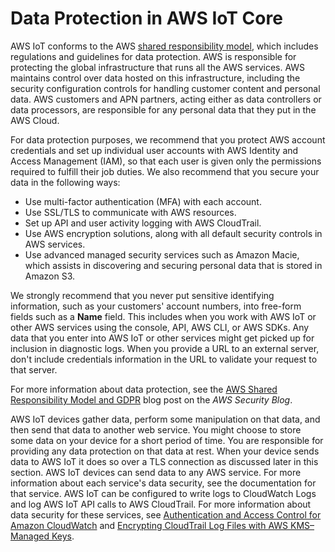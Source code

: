 # Data Protection in AWS IoT Core<a name="data-protection"></a>

AWS IoT conforms to the AWS [shared responsibility model](http://aws.amazon.com/compliance/shared-responsibility-model/), which includes regulations and guidelines for data protection\. AWS is responsible for protecting the global infrastructure that runs all the AWS services\. AWS maintains control over data hosted on this infrastructure, including the security configuration controls for handling customer content and personal data\. AWS customers and APN partners, acting either as data controllers or data processors, are responsible for any personal data that they put in the AWS Cloud\. 

For data protection purposes, we recommend that you protect AWS account credentials and set up individual user accounts with AWS Identity and Access Management \(IAM\), so that each user is given only the permissions required to fulfill their job duties\. We also recommend that you secure your data in the following ways:
+ Use multi\-factor authentication \(MFA\) with each account\.
+ Use SSL/TLS to communicate with AWS resources\.
+ Set up API and user activity logging with AWS CloudTrail\.
+ Use AWS encryption solutions, along with all default security controls in AWS services\.
+ Use advanced managed security services such as Amazon Macie, which assists in discovering and securing personal data that is stored in Amazon S3\.

We strongly recommend that you never put sensitive identifying information, such as your customers' account numbers, into free\-form fields such as a **Name** field\. This includes when you work with AWS IoT or other AWS services using the console, API, AWS CLI, or AWS SDKs\. Any data that you enter into AWS IoT or other services might get picked up for inclusion in diagnostic logs\. When you provide a URL to an external server, don't include credentials information in the URL to validate your request to that server\.

For more information about data protection, see the [AWS Shared Responsibility Model and GDPR](http://aws.amazon.com/blogs/security/the-aws-shared-responsibility-model-and-gdpr/) blog post on the *AWS Security Blog*\.

AWS IoT devices gather data, perform some manipulation on that data, and then send that data to another web service\. You might choose to store some data on your device for a short period of time\. You are responsible for providing any data protection on that data at rest\. When your device sends data to AWS IoT it does so over a TLS connection as discussed later in this section\. AWS IoT devices can send data to any AWS service\. For more information about each service's data security, see the documentation for that service\. AWS IoT can be configured to write logs to CloudWatch Logs and log AWS IoT API calls to AWS CloudTrail\. For more information about data security for these services, see [ Authentication and Access Control for Amazon CloudWatch](https://docs.aws.amazon.com/AmazonCloudWatch/latest/monitoring/auth-and-access-control-cw.html) and [Encrypting CloudTrail Log Files with AWS KMS–Managed Keys](https://docs.aws.amazon.com/awscloudtrail/latest/userguide/encrypting-cloudtrail-log-files-with-aws-kms.html)\.